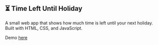 ## ⏳ Time Left Until Holiday

A small web app that shows how much time is left until your next holiday. Built with HTML, CSS, and JavaScript.

Demo [here](https://mariuscyber.github.io/Time-Left-Holiday/)
